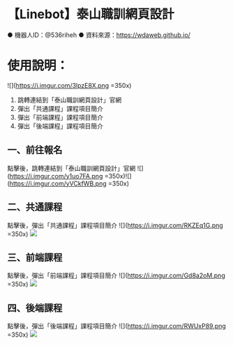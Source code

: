 【Linebot】泰山職訓網頁設計
===
● 機器人ID：@536riheh
● 資料來源：https://wdaweb.github.io/

# 使⽤說明：
![](https://i.imgur.com/3lpzE8X.png =350x)
1. 跳轉連結到「泰山職訓網頁設計」官網
2. 彈出「共通課程」課程項目簡介
3. 彈出「前端課程」課程項目簡介
4. 彈出「後端課程」課程項目簡介

## 一、前往報名
點擊後，跳轉連結到「泰山職訓網頁設計」官網
![](https://i.imgur.com/y1uo7FA.png =350x)![](https://i.imgur.com/yVCkfWB.png =350x)


## 二、共通課程
點擊後，彈出「共通課程」課程項目簡介
![](https://i.imgur.com/RKZEq1G.png =350x)
![](https://i.imgur.com/V4Aur4D.jpg)

## 三、前端課程
點擊後，彈出「前端課程」課程項目簡介
![](https://i.imgur.com/Gd8a2oM.png =350x)
![](https://i.imgur.com/ZZS7Q89.png)

## 四、後端課程
點擊後，彈出「後端課程」課程項目簡介
![](https://i.imgur.com/RWUxP89.png =350x)
![](https://i.imgur.com/dU4Df9t.png)
